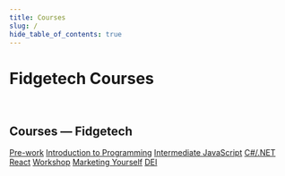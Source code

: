 ```yaml
---
title: Courses
slug: /
hide_table_of_contents: true
---
```


# Fidgetech Courses

<div className="centering-div" style={{margin: 'auto'  }}>
  <br />
  <h2 style={{textAlign: 'center'}}>Courses &mdash; Fidgetech</h2>

  <div style={{borderStyle: 'solid', borderWidth: '2px', borderColor: 'var(--ifm-color-emphasis-300)', borderRadius: '20px', marginBottom: '20px' }}>
    <div className='course-row' style={{margin: '10px'}}>
    <a className="track-button" target="_self" href="v1/pre-work">Pre-work</a>
    <a className="track-button" target="_self" href="v1/introduction-to-programming">Introduction to Programming</a>
    <a className="track-button" target="_self" href="v1/intermediate-javascript">Intermediate JavaScript</a>
    <a className="track-button" target="_self" href="v1/c-and-net">C#/.NET</a>
    <a className="track-button" target="_self" href="v1/react">React</a>
    <a className="track-button" target="_self" href="v1/workshop">Workshop</a>
    <a className="track-button" target="_self" href="v1/marketing-yourself">Marketing Yourself</a>
    <a className="track-button" target="_self" href="v1/diversity-equity-and-inclusion">DEI</a>
    </div>
  </div>
</div>
